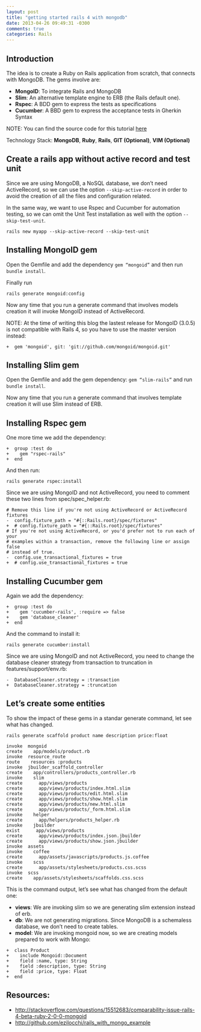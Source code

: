 ```yaml
---
layout: post
title: "getting started rails 4 with mongodb"
date: 2013-04-26 09:49:31 -0300
comments: true
categories: Rails
---
```


Introduction
------------

The idea is to create a Ruby on Rails application  from scratch, that
connects with MongoDB. The gems involve are:

* **MongoID**:  To integrate Rails and MongoDB
* **Slim**: An alternative template engine to ERB (the Rails default one).
* **Rspec**: A BDD gem to express the tests as specifications
* **Cucumber**: A BBD gem to express the acceptance tests in Gherkin Syntax

NOTE: You can find the source code for this tutorial [here](https://github.com/ezilocchi/rails_with_mongo_example)

Technology Stack: **MongoDB**, **Ruby**, **Rails**, **GIT (Optional)**, **VIM (Optional)**

<!-- more -->

Create a rails app without active record and test unit 
------------------------------------------------------

Since we are using MongoDB, a NoSQL database, we don’t need ActiveRecord, so we can use the option `--skip-active-record` in order to avoid the creation of all the files and configuration related.

In the same way, we want to use Rspec and Cucumber for automation testing, so we can omit the Unit Test installation as well with the option `--skip-test-unit`.

```
rails new myapp --skip-active-record --skip-test-unit
```

Installing MongoID gem
----------------------

Open the Gemfile and add the dependency `gem “mongoid”` and then run `bundle install`.

Finally run
```
rails generate mongoid:config
```

Now any time that you run a generate command that involves models creation it will invoke MongoID instead of ActiveRecord.

NOTE: At the time of writing this blog the lastest release for MongoID (3.0.5) is not compatible with Rails 4, so you have to use the master version instead:
```
+  gem 'mongoid', git: 'git://github.com/mongoid/mongoid.git'
```

Installing Slim gem
-------------------

Open the Gemfile and add the gem dependency: `gem “slim-rails”` and run `bundle install`.

Now any time that you run a generate command that involves template creation it will use Slim instead of ERB.

Installing Rspec gem
--------------------

One more time we add the dependency:

```
+  group :test do
+    gem "rspec-rails"
+  end
```
And then run:

```
rails generate rspec:install
```

Since we are using MongoID and not ActiveRecord, you need to comment these two lines from spec/spec_helper.rb:
```
# Remove this line if you're not using ActiveRecord or ActiveRecord
fixtures
-  config.fixture_path = "#{::Rails.root}/spec/fixtures"
+  # config.fixture_path = "#{::Rails.root}/spec/fixtures"
# If you're not using ActiveRecord, or you'd prefer not to run each of
your
# examples within a transaction, remove the following line or assign
false
# instead of true.
-  config.use_transactional_fixtures = true
+  # config.use_transactional_fixtures = true
```

Installing Cucumber gem
-----------------------

Again we add the dependency:
```
+  group :test do
+    gem 'cucumber-rails', :require => false
+    gem 'database_cleaner'
+  end
```

And the command to install it:
```
rails generate cucumber:install
```

Since we are using MongoID and not ActiveRecord, you need to change the database cleaner strategy from transaction to truncation in features/support/env.rb:

```
-  DatabaseCleaner.strategy = :transaction
+  DatabaseCleaner.strategy = :truncation
```

Let’s create some entities
--------------------------

To show the impact of these gems in a standar generate command, let see what has changed.

```
rails generate scaffold product name description price:float
```
```
invoke  mongoid
create    app/models/product.rb
invoke  resource_route
route    resources :products
invoke  jbuilder_scaffold_controller
create    app/controllers/products_controller.rb
invoke    slim
create      app/views/products
create      app/views/products/index.html.slim
create      app/views/products/edit.html.slim
create      app/views/products/show.html.slim
create      app/views/products/new.html.slim
create      app/views/products/_form.html.slim
invoke    helper
create      app/helpers/products_helper.rb
invoke    jbuilder
exist      app/views/products
create      app/views/products/index.json.jbuilder
create      app/views/products/show.json.jbuilder
invoke  assets
invoke    coffee
create      app/assets/javascripts/products.js.coffee
invoke    scss
create      app/assets/stylesheets/products.css.scss
invoke  scss
create    app/assets/stylesheets/scaffolds.css.scss
```

This is the command output, let’s see what has changed from the default one:

* **views**: We are invoking slim so we are generating slim extension instead of erb.
* **db**: We are not generating migrations. Since MongoDB is a schemaless database, we don’t need to create tables.
* **model**: We are invoking mongoid now, so we are creating models prepared to work with Mongo:
```
+  class Product
+    include Mongoid::Document
+    field :name, type: String
+    field :description, type: String
+    field :price, type: Float
+  end
```

Resources:
----------
* http://stackoverflow.com/questions/15512683/comparability-issue-rails-4-beta-ruby-2-0-0-mongoid
* http://github.com/ezilocchi/rails_with_mongo_example
